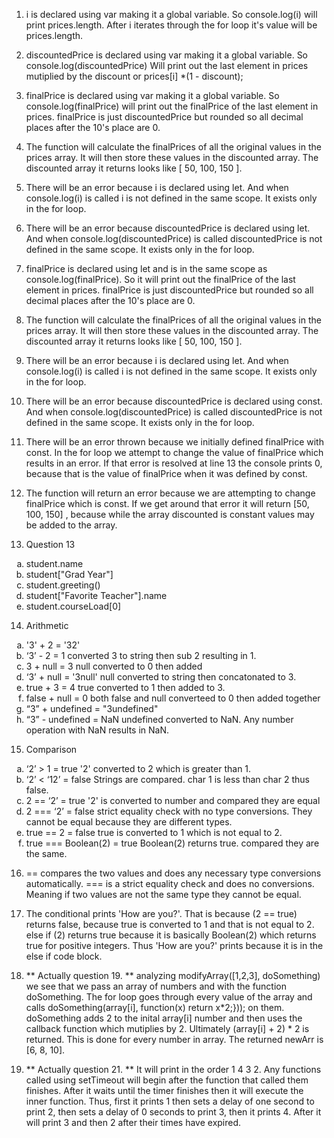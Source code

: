 1. i is declared using var making it a global variable. So console.log(i) will print prices.length. After i iterates through the for loop it's value will be prices.length. 
2. discountedPrice is declared using var making it a global variable. So console.log(discountedPrice) Will print out the last element in prices mutiplied by the discount or prices[i] *(1 - discount); 
3. finalPrice is declared using var making it a global variable. So console.log(finalPrice) will print out the finalPrice of the last element in prices. finalPrice is just discountedPrice but rounded so all decimal places after the 10's place are 0.
4.  The function will calculate the finalPrices of all the original values in the prices array. It will then store these values in the discounted array. The discounted array it returns looks like [ 50, 100, 150 ].
5. There will be an error because i is declared using let. And when console.log(i) is called i is not defined in the same scope. It exists only in the for loop.
6. There will be an error because discountedPrice is declared using let. And when console.log(discountedPrice) is called discountedPrice is not defined in the same scope. It exists only in the for loop.
7. finalPrice is declared using let and is in the same scope as console.log(finalPrice). So it will print out the finalPrice of the last element in prices. finalPrice is just discountedPrice but rounded so all decimal places after the 10's place are 0.
8. The function will calculate the finalPrices of all the original values in the prices array. It will then store these values in the discounted array. The discounted array it returns looks like [ 50, 100, 150 ].
9. There will be an error because i is declared using let. And when console.log(i) is called i is not defined in the same scope. It exists only in the for loop.
10. There will be an error because discountedPrice is declared using const. And when console.log(discountedPrice) is called discountedPrice is not defined in the same scope. It exists only in the for loop.
11. There will be an error thrown because we initially defined finalPrice with const. In the for loop we attempt to change the value of finalPrice which results in an error. If that error is resolved at line 13 the console prints 0, because that is the value of finalPrice when it was defined by const.
12. The function will return an error because we are attempting to change finalPrice which is const. If we get around that error it will return [50, 100, 150] , because while the array discounted is constant values may be added to the array.

13. Question 13
<ol type="a">
  <li>  student.name</li>
  <li> student["Grad Year"]</li>
  <li> student.greeting()</li>
  <li>  student["Favorite Teacher"].name </li>
<li>  student.courseLoad[0]</li>
</ol>

14. Arithmetic
   <ol type="a">
  <li>  '3' + 2 = '32'</li>
  <li>  ‘3’ - 2 = 1 converted 3 to string then sub 2 resulting in 1. </li>
  <li> 3 + null = 3 null converted to 0 then added </li>
  <li>   ‘3’ + null = '3null' null converted to string then concatonated to 3. </li>
  <li>  true + 3 = 4 true converted to 1 then added to 3. </li>
  <li>  false + null = 0 both false and null converteed to 0 then added together </li>
  <li>  “3” + undefined = "3undefined" </li>
  <li>  “3” - undefined = NaN undefined converted to NaN. Any number operation with NaN results in NaN. </li>
</ol>

15.   Comparison
   <ol type="a">
  <li>   ‘2’ > 1 = true '2' converted to 2 which is greater than 1. </li>
  <li>   ‘2’ < ‘12’ = false Strings are compared. char 1 is less than char 2 thus false. </li>
  <li>  2 == ‘2’ = true '2' is converted to number and compared they are equal </li>
  <li>  2 === ‘2’ = false strict equality check with no type conversions. They cannot be equal because they are different types. </li>
  <li>   true == 2 = false true is converted to 1 which is not equal to 2. </li>
  <li>  true === Boolean(2) = true Boolean(2) returns true. compared they are the same.</li>
</ol>
   
    
16.   == compares the two values and does any necessary type conversions automatically. === is a strict equality check and does no conversions. Meaning if two values are not the same type they cannot be equal.
    
17.   The conditional prints 'How are you?'. That is because (2 == true) returns false, because true is converted to 1 and that is not equal to 2. else if (2) returns true because it is basically Boolean(2) which returns true for positive integers. Thus 'How are you?' prints because it is in the else if code block.
19.  ** Actually question 19. ** analyzing modifyArray([1,2,3], doSomething) we see that we pass an array of numbers and with the function doSomething. The for loop goes through every value of the array and calls doSomething(array[i], function(x) return x*2;})); on them. doSomething adds 2 to the inital array[i] number and then uses the callback function which mutiplies by 2. Ultimately (array[i] + 2) * 2 is returned. This is done for every number in array. The returned newArr is [6, 8, 10].
21.  ** Actually question 21. ** It will print in the order 1 4 3 2. Any functions called using setTimeout will begin after the function that called them finishes. After it waits until the timer finishes then it will execute the inner function. Thus, first it prints 1 then sets a delay of one second to print 2, then sets a delay of 0 seconds to print 3, then it prints 4. After it will print 3 and then 2 after their times have expired.